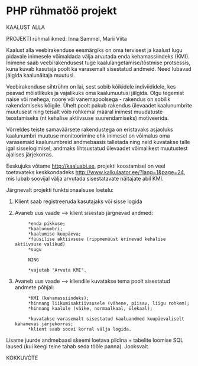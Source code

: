 # PHP rühmatöö projekt


KAALUST ALLA 

PROJEKTI rühmaliikmed: Inna Sammel, Marii Viita

Kaalust alla veebirakenduse eesmärgiks on oma tervisest ja kaalust lugu pidavale inimesele võimaldada välja arvutada enda kehamassiindeks (KMI). Inimene saab veebirakendusest tuge kaalulangetamise/tõstmise protsessis, kuna kuvab kasutaja poolt ka varasemalt sisestatud andmeid. Need lubavad jälgida kaalunäitaja muutusi.

Veebirakenduse sihtrühm on lai, sest sobib kõikidele indiviididele, kes peavad mõistlikuks ja vajalikuks oma kaalumuutusi jälgida. Olgu tegemist naise või mehega, noore või vanemapoolsega - rakendus on sobilik rakendamiseks kõigile. Ühelt poolt pakub rakendus ülevaadet kaalunumbrite muutusest ning teisalt võib rohkemal määral inimest muudatuste teostamiseks (nt kehalise aktiivsuse suurendamiseks) motiveerida. 

Võrreldes teiste samaväärsete rakendustega on eristavaks asjaoluks kaalunumbri muutuse monitoorimine ehk inimesel on võimalus oma varasemaid kaalunumbreid andmebaasis talletada ning neid kuvatakse talle igal sisselogimisel, andmaks lihtsustatud ülevaadet võimalikest muutustest ajalises järjekorras. 

Eeskujuks võtame http://kaaluabi.ee, projekti koostamisel on veel toetavateks keskkondadeks http://www.kalkulaator.ee/?lang=1&page=24, mis lubab soovijal välja arvutada sisestatavate näitajate abil KMI. 
  
 Järgnevalt projekti funktsionaalsuse loetelu:
    
1. Klient saab registreeruda kasutajaks või sisse logida
2. Avaneb uus vaade --> klient sisestab järgnevad andmed:

            *enda pikkuse;
            *kaalunumbri;
            *kaalumise kuupäeva;
            *füüsilise aktiivsuse (rippmenüüst erinevad kehalise aktiivsuse valikud)
            *sugu
            
            NING
            
            *vajutab "Arvuta KMI".
            
3. Avaneb uus vaade --> kliendile kuvatakse tema poolt sisestatud andmete põhjal:

            *KMI (kehamassiindeks);
            *hinnang liikumisaktiivsusele (vähene, piisav, liigu rohkem);
            *hinnang kaalule (väike, normaalkaal, ülekaal);
            
            *kuvatakse varasemalt sisestatud kaaluandmed kuupäevaliselt kahanevas järjekorras;
            *klient saab soovi korral välja logida.
            
            
Lisame juurde  andmebaasi skeemi loetava pildina + tabelite loomise SQL laused (kui keegi teine tahab seda tööle panna). Jooksvalt.


KOKKUVÕTE
